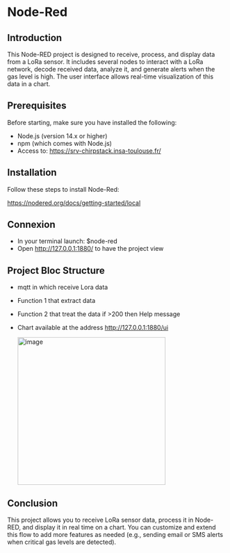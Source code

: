 # Node-Red
## Introduction

This Node-RED project is designed to receive, process, and display data from a LoRa sensor. It includes several nodes to interact with a LoRa network, decode received data, analyze it, and generate alerts when the gas level is high. The user interface allows real-time visualization of this data in a chart.

## Prerequisites

Before starting, make sure you have installed the following:
- Node.js (version 14.x or higher)
- npm (which comes with Node.js)
- Access to: https://srv-chirpstack.insa-toulouse.fr/

## Installation

Follow these steps to install Node-Red: 

https://nodered.org/docs/getting-started/local

## Connexion

- In your terminal launch: $node-red 
- Open http://127.0.0.1:1880/ to have the project view

## Project Bloc Structure

- mqtt in which receive Lora data
- Function 1 that extract data
- Function 2 that treat the data if >200 then Help message
- Chart available at the address http://127.0.0.1:1880/ui

  <img width="340" alt="image" src="https://github.com/user-attachments/assets/d94da382-be66-40f6-ab8e-efef396b91e3" />


## Conclusion

This project allows you to receive LoRa sensor data, process it in Node-RED, and display it in real time on a chart. You can customize and extend this flow to add more features as needed (e.g., sending email or SMS alerts when critical gas levels are detected).
  
